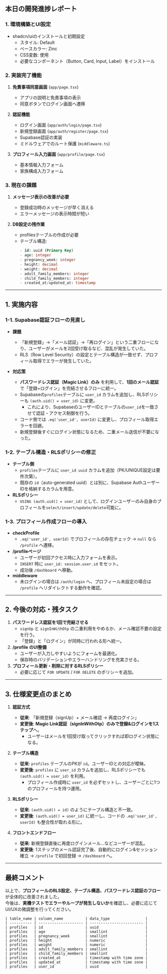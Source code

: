 ## 本日の開発進捗レポート

### 1. 環境構築とUI設定
- shadcn/uiのインストールと初期設定
  - スタイル: Default
  - ベースカラー: Zinc
  - CSS変数: 使用
  - 必要なコンポーネント（Button, Card, Input, Label）をインストール

### 2. 実装完了機能
1. **免責事項同意画面** (`app/page.tsx`)
   - アプリの説明と免責事項の表示
   - 同意ボタンでログイン画面へ遷移

2. **認証機能**
   - ログイン画面 (`app/auth/login/page.tsx`)
   - 新規登録画面 (`app/auth/register/page.tsx`)
   - Supabase認証の実装
   - ミドルウェアでのルート保護 (`middleware.ts`)

3. **プロフィール入力画面** (`app/profile/page.tsx`)
   - 基本情報入力フォーム
   - 家族構成入力フォーム

### 3. 現在の課題
1. **メッセージ表示の改善が必要**
   - 登録成功時のメッセージが早く消える
   - エラーメッセージの表示時間が短い

2. **DB設定の残作業**
   - profilesテーブルの作成が必要
   - テーブル構造:
     ```sql
     - id: uuid (Primary Key)
     - age: integer
     - pregnancy_week: integer
     - height: decimal
     - weight: decimal
     - adult_family_members: integer
     - child_family_members: integer
     - created_at/updated_at: timestamp
     ```


---

## 1. 実施内容

### 1-1. Supabase認証フローの見直し
- **課題**  
  - 「新規登録」→「メール認証」→「再ログイン」という二重フローになり、ユーザーがメールを2回受け取るなど、混乱が発生していた。
  - RLS（Row Level Security）の設定とテーブル構造が一致せず、プロフィール取得でエラーが発生していた。

- **対応策**  
  - **パスワードレス認証（Magic Link）のみ** を利用して、**1回のメール認証**で「登録+ログイン」を完結させるフローに統一。
  - Supabaseの`profiles`テーブルに `user_id` カラムを追加し、RLSポリシーも `(auth.uid() = user_id)` に変更。
    - これにより、SupabaseのユーザーIDとテーブルの`user_id`を一致させて認証・アクセス制御を行う。
  - コード側では `.eq('user_id', userId)` に変更し、プロフィール取得エラーを回避。
  - 新規登録後すぐにログイン状態になるため、二重メール送信が不要になった。

### 1-2. テーブル構造・RLSポリシーの修正
- **テーブル側**  
  - `profiles`テーブルに `user_id uuid` カラムを追加（PK/UNIQUE設定は要件次第）。  
  - 既存の `id`（auto-generated uuid）とは別に、Supabase AuthユーザーIDを格納するカラムを用意。
- **RLSポリシー**  
  - `USING (auth.uid() = user_id)` として、ログインユーザーのみ自身のプロフィールを`select/insert/update/delete`可能に。

### 1-3. プロフィール作成フローの導入
- **checkProfile**  
  - `.eq('user_id', userId)` でプロフィールの存在チェック → `null` なら `/profile` へ遷移。
- **/profileページ**  
  - ユーザーが初回アクセス時に入力フォームを表示。  
  - `INSERT` 時に `user_id: session.user.id` をセット。  
  - 成功後 `/dashboard` へ移動。
- **middleware**  
  - 未ログインの場合は `/auth/login` へ、プロフィール未設定の場合は `/profile` へリダイレクトする動作を確認。

---

## 2. 今後の対応・残タスク

1. **パスワードレス認証を1回で完結させる**  
   - `signUp` と `signInWithOtp` の二重利用をやめるか、メール確認不要の設定を行う。  
   - 「登録」と「ログイン」が同時に行われる形へ統一。
2. **/profile のUI整備**  
   - ユーザーが入力しやすいようにフォームを最適化。  
   - 保存時のバリデーションやエラーハンドリングを充実させる。
3. **プロフィール更新・削除に対するRLSポリシー**  
   - 必要に応じて `FOR UPDATE` / `FOR DELETE` のポリシーを追加。

---

## 3. 仕様変更点のまとめ

1. **認証方式**  
   - **従来**: 「新規登録（signUp）+ メール確認 → 再度ログイン」  
   - **変更後**: **Magic Link認証（signInWithOtp）のみで登録&ログインを1ステップ**へ。  
     - ユーザーはメールを1回受け取ってクリックすれば即ログイン状態になる。

2. **テーブル構造**  
   - **従来**: `profiles` テーブルのPKが `id`。ユーザーIDとの対応が曖昧。  
   - **変更後**: `profiles` に `user_id` カラムを追加し、RLSポリシーでも `(auth.uid() = user_id)` を利用。  
     - プロフィール作成時に `user_id` を必ずセットし、ユーザーごとに1つのプロフィールを持つ運用。

3. **RLSポリシー**  
   - **従来**: `(auth.uid() = id)` のようにテーブル構造と不一致。  
   - **変更後**: `(auth.uid() = user_id)` に統一し、コードの `.eq('user_id', userId)` も整合性が取れる形に。

4. **フロントエンドフロー**  
   - **従来**: 新規登録直後に再度ログインメール…などユーザーが混乱。  
   - **変更後**: 1ステップのメール認証完了後、自動的にログイン&セッション確立 → `/profile` で初回登録 → `/dashboard` へ。

---

## **最終コメント**
以上で、**プロフィールのRLS設定、テーブル構造、パスワードレス認証のフロー**が全体的に改善されました。  
今後は、**実機テストでエラーやループが発生しないか**を確認し、必要に応じてUI/UXの微調整を行ってください。  
```
| table_name | column_name          | data_type                |
| ---------- | -------------------- | ------------------------ |
| profiles   | id                   | uuid                     |
| profiles   | age                  | smallint                 |
| profiles   | pregnancy_week       | smallint                 |
| profiles   | height               | numeric                  |
| profiles   | weight               | numeric                  |
| profiles   | adult_family_members | smallint                 |
| profiles   | child_family_members | smallint                 |
| profiles   | created_at           | timestamp with time zone |
| profiles   | updated_at           | timestamp with time zone |
| profiles   | user_id              | uuid                     |
```